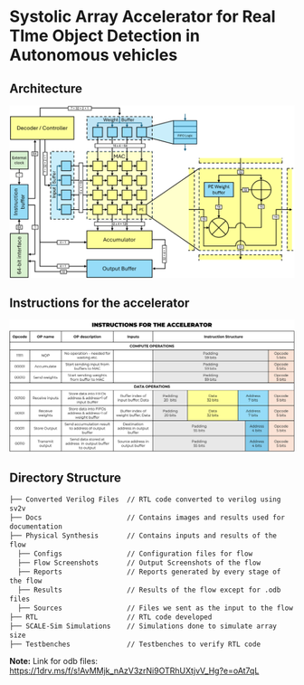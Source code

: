 # Systolic Array Accelerator for Real TIme Object Detection in Autonomous vehicles

## Architecture

![Alt text](https://github.com/Ajsat3801/Systolic_Array_RTL/blob/main/Docs/architecture.png "Architecture")

## Instructions for the accelerator

![Alt text](https://github.com/Ajsat3801/Systolic_Array_RTL/blob/main/Docs/instructions.png "Instructions")

## Directory Structure
```
├── Converted Verilog Files  // RTL code converted to verilog using sv2v        
├── Docs                     // Contains images and results used for documentation
├── Physical Synthesis       // Contains inputs and results of the flow
  ├── Configs                // Configuration files for flow
  ├── Flow Screenshots       // Output Screenshots of the flow
  ├── Reports                // Reports generated by every stage of the flow
  ├── Results                // Results of the flow except for .odb files
  ├── Sources                // Files we sent as the input to the flow
├── RTL                      // RTL code developed 
├── SCALE-Sim Simulations    // Simulations done to simulate array size
├── Testbenches              // Testbenches to verify RTL code
```
**Note:** Link for odb files: https://1drv.ms/f/s!AvMMjk_nAzV3zrNi9OTRhUXtjvV_Hg?e=oAt7qL